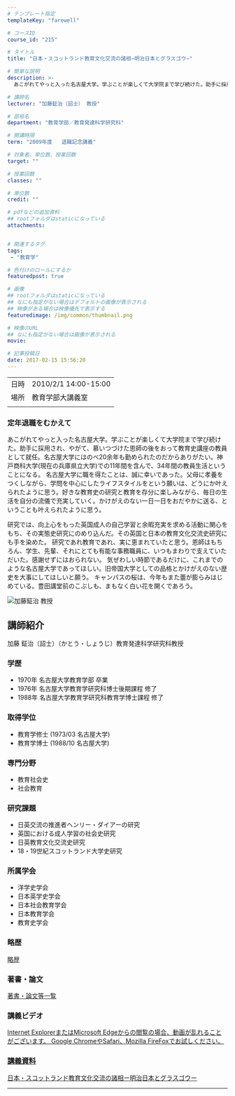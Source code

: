 ```yaml
---
# テンプレート指定
templateKey: "farewell"

# コースID
course_id: "215"

# タイトル
title: "日本・スコットランド教育文化交流の諸相−明治日本とグラスゴウ−"

# 簡単な説明
description: >-
  あこがれてやっと入った名古屋大学。学ぶことが楽しくて大学院まで学び続けた。助手に採用され、やがて、慕いつづけた思師の後をおって教育史講座の教員として就任。名古屋大学にはのべ20余年も勤められたのだからありがたい。神戸商科大学(現在の兵庫県立大学)での11年間を含んで、34年間の教員生活ということになる。 名古屋大学に職を得たことは、誠に幸いであった。父母に孝養をつくしながら、学問を中心にしたラ ....

# 講師名
lecturer: "加藤鉦治（詔士） 教授"

# 部局名
department: "教育学部／教育発達科学研究科"

# 開講時限
term: "2009年度	退職記念講義"

# 対象者、単位数、授業回数
target: ""

# 授業回数
classes: ""

# 単位数
credit: ""

# pdfなどの追加資料
## rootフォルダはstaticになっている
attachments:


# 関連するタグ
tags:
 - "教育学"

# 色付けのロールにするか
featuredpost: true

# 画像
## rootフォルダはstaticになっている
## なにも指定がない場合はデフォルトの画像が表示される
## 映像がある場合は映像優先で表示する
featuredimage: /img/common/thumbnail.png

# 映像のURL
## なにも指定がない場合は画像が表示される
movie: 

# 記事投稿日
date: 2017-02-15 15:56:20
---
```


|   |   |
|---|---|
| 日時 | 2010/2/1  14:00-15:00 |
| 場所 | 教育学部大講義室 |
|   |   |


### 定年退職をむかえて

あこがれてやっと入った名古屋大学。学ぶことが楽しくて大学院まで学び続けた。助手に採用され、やがて、慕いつづけた思師の後をおって教育史講座の教員として就任。名古屋大学にはのべ20余年も勤められたのだからありがたい。神戸商科大学(現在の兵庫県立大学)での11年間を含んで、34年間の教員生活ということになる。 名古屋大学に職を得たことは、誠に幸いであった。父母に孝養をつくしながら、学問を中心にしたライフスタイルをという願いは、どうにか叶えられたように思う。好きな教育史の研究と教育を存分に楽しみながら、毎日の生活を自分の流儀で充実していく。かけがえのない一日一日をおだやかに送る、ということも叶えられたように思う。

研究では、向上心をもった英国成人の自己学習と余暇充実を求める活動に関心をもち、その実態史研究にのめり込んだ。その英国と日本の教育文化交流史研究にも手を染めた。 研究であれ教育であれ、実に恵まれていたと思う。恩師はもちろん、学生、先輩、それにとても有能な事務職員に、いつもまわりで支えていただいた。感謝せずにはおられない。 気ぜわしい時節であるだけに、これまでのような名古屋大学であってほしい。旧帝国大学としての品格とかけがえのない歴史を大事にしてほしいと願う。 キャンパスの桜は、今年もまた蕾が膨らみはじめている。豊田講堂前のこぶしも、まもなく白い花を開くであろう。



![加藤鉦治 教授](https://ocw.nagoya-u.jp/files/215/s_kato.jpg) 
## 講師紹介

加藤 鉦治（詔士）（かとう・しょうじ）教育発達科学研究科教授

### 学歴

* 1970年 名古屋大学教育学部 卒業
* 1976年 名古屋大学教育学研究科博士後期課程 修了
* 1988年 名古屋大学教育学研究科教育学博士課程 修了

### 取得学位

* 教育学修士 (1973/03 名古屋大学)
* 教育学博士 (1988/10 名古屋大学)

### 専門分野

* 教育社会史
* 社会教育

### 研究課題

* 日英交流の推進者ヘンリー・ダイアーの研究
* 英国における成人学習の社会史研究
* 日英教育文化交流史研究
* 18・19世紀スコットランド大学史研究

### 所属学会

* 洋学史学会
* 日本英学史学会
* 日本社会教育学会
* 日本教育学会
* 教育史学会

### 略歴

[略歴](https://ocw.nagoya-u.jp/files/215/s_kato_ryakureki2.pdf) 


### 著書・論文

[著書・論文等一覧](https://ocw.nagoya-u.jp/files/215/s_kato_chosho2.pdf) 



### 講義ビデオ

<a href="https://nuvideo.media.nagoya-u.ac.jp/embed/0557ff4160709d99079cdc53b8ddfe850ef70963" target="blank" width="640" height="360" frameborder="0" allowfullscreen></iframe>
Internet ExplorerまたはMicrosoft Edgeからの閲覧の場合、動画が乱れることがございます。
Google ChromeやSafari、Mozilla FireFoxでお試しください。

### 講義資料

[日本・スコットランド教育文化交流の諸相ー明治日本とグラスゴウー](https://ocw.nagoya-u.jp/files/215/s_kato_ronbun2.pdf) 

-----